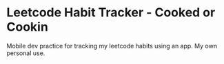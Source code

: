 # Leetcode Habit Tracker - Cooked or Cookin

Mobile dev practice for tracking my leetcode habits using an app. My own personal use.
